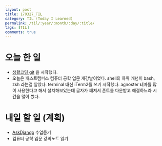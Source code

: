 ```yaml
---
layout: post
title: 170327_TIL
category: TIL (Today I Learned)
permalink: /til/:year/:month/:day/:title/
tags: [TIL]
comments: true
---
```

# 오늘 한 일
- [생활코딩 git](https://opentutorials.org/module/2676) 을 시작했다.
- 오늘은 패스트캠퍼스 컴퓨터 공학 입문 개강날이었다. shell의 하위 개념이 bash, zsh 라는걸 알았다. terminal 대신 iTerm2를 쓰기 시작했다. agnoster 테마를 많이 사용한다고 해서 설치해보았는데 글자가 깨져서 폰트를 다운받고 해결하느라 시간을 많이 썼다.

# 내일 할 일 (계획)
- [AskDjango](https://nomade.kr/vod/django/) 수업듣기
- 컴퓨터 공학 입문 강의노트 읽기
